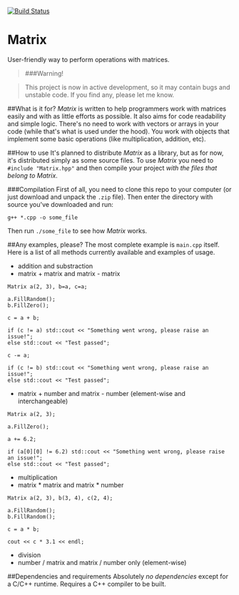 [![Build Status](https://travis-ci.org/ForceBru/Matrix.svg?branch=master)](https://travis-ci.org/ForceBru/Matrix)

# Matrix
User-friendly way to perform operations with matrices.

> ###Warning!

> This project is now in active development, so it may contain bugs and unstable code. If you find any, please let me know.

##What is it for?
_Matrix_ is written to help programmers work with matrices easily and with as little efforts as possible. It also aims for code readability and simple logic. There's no need to work with vectors or arrays in your code (while that's what is used under the hood). You work with objects that implement some basic operations (like multiplication, addition, etc).

##How to use
It's planned to distribute _Matrix_ as a library, but as for now, it's distributed simply as some source files. To use _Matrix_ you need to `#include "Matrix.hpp"` and then compile your project _with the files that belong to Matrix_.

###Compilation
First of all, you need to clone this repo to your computer (or just download and unpack the `.zip` file). Then enter the directory with source you've downloaded and run:

    g++ *.cpp -o some_file

Then run `./some_file` to see how _Matrix_ works. 

##Any examples, please?
The most complete example is `main.cpp` itself. Here is a list of all methods currently available and examples of usage.

 - addition and substraction
  - matrix + matrix and matrix - matrix
   ```
   Matrix a(2, 3), b=a, c=a;
   
   a.FillRandom();
   b.FillZero();
   
   c = a + b;
   
   if (c != a) std::cout << "Something went wrong, please raise an issue!";
   else std::cout << "Test passed";
   
   c -= a;
   
   if (c != b) std::cout << "Something went wrong, please raise an issue!";
   else std::cout << "Test passed";
   ```
  - matrix + number and matrix - number (element-wise and interchangeable)
   ```
   Matrix a(2, 3);
   
   a.FillZero();
   
   a += 6.2;
   
   if (a[0][0] != 6.2) std::cout << "Something went wrong, please raise an issue!";
   else std::cout << "Test passed";
   ```
 - multiplication
  - matrix * matrix and matrix * number
   ```
   Matrix a(2, 3), b(3, 4), c(2, 4);
   
   a.FillRandom();
   b.FillRandom();
   
   c = a * b;
   
   cout << c * 3.1 << endl;
   ```
 - division
  - number / matrix and matrix / number only (element-wise)

##Dependencies and requirements
Absolutely _no dependencies_ except for a C/C++ runtime. Requires a C++ compiler to be built. 

